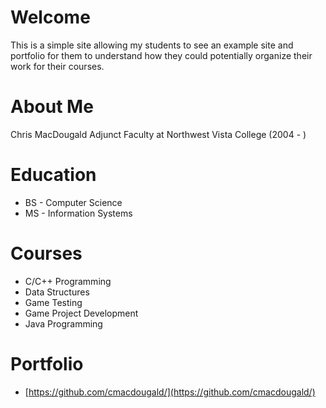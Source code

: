 # Welcome

This is a simple site allowing my students to see an example site and portfolio for them to understand how they could potentially organize their work for their courses.

# About Me

Chris MacDougald
Adjunct Faculty at Northwest Vista College (2004 - )

# Education

* BS - Computer Science
* MS - Information Systems

# Courses
* C/C++ Programming
* Data Structures
* Game Testing
* Game Project Development
* Java Programming

# Portfolio
* [https://github.com/cmacdougald/](https://github.com/cmacdougald/)
